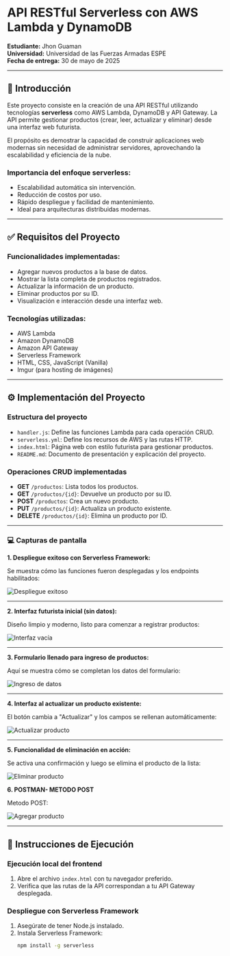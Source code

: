 # API RESTful Serverless con AWS Lambda y DynamoDB

**Estudiante:** Jhon Guaman  
**Universidad:** Universidad de las Fuerzas Armadas ESPE  
**Fecha de entrega:** 30 de mayo de 2025

---

## 🧠 Introducción

Este proyecto consiste en la creación de una API RESTful utilizando tecnologías **serverless** como AWS Lambda, DynamoDB y API Gateway. La API permite gestionar productos (crear, leer, actualizar y eliminar) desde una interfaz web futurista.

El propósito es demostrar la capacidad de construir aplicaciones web modernas sin necesidad de administrar servidores, aprovechando la escalabilidad y eficiencia de la nube.

### Importancia del enfoque serverless:

- Escalabilidad automática sin intervención.
- Reducción de costos por uso.
- Rápido despliegue y facilidad de mantenimiento.
- Ideal para arquitecturas distribuidas modernas.

---

## ✅ Requisitos del Proyecto

### Funcionalidades implementadas:
- Agregar nuevos productos a la base de datos.
- Mostrar la lista completa de productos registrados.
- Actualizar la información de un producto.
- Eliminar productos por su ID.
- Visualización e interacción desde una interfaz web.

### Tecnologías utilizadas:
- AWS Lambda
- Amazon DynamoDB
- Amazon API Gateway
- Serverless Framework
- HTML, CSS, JavaScript (Vanilla)
- Imgur (para hosting de imágenes)

---

## ⚙️ Implementación del Proyecto

### Estructura del proyecto

- `handler.js`: Define las funciones Lambda para cada operación CRUD.
- `serverless.yml`: Define los recursos de AWS y las rutas HTTP.
- `index.html`: Página web con estilo futurista para gestionar productos.
- `README.md`: Documento de presentación y explicación del proyecto.

### Operaciones CRUD implementadas

- **GET** `/productos`: Lista todos los productos.
- **GET** `/productos/{id}`: Devuelve un producto por su ID.
- **POST** `/productos`: Crea un nuevo producto.
- **PUT** `/productos/{id}`: Actualiza un producto existente.
- **DELETE** `/productos/{id}`: Elimina un producto por ID.

---

### 💻 Capturas de pantalla

**1. Despliegue exitoso con Serverless Framework:**

Se muestra cómo las funciones fueron desplegadas y los endpoints habilitados:

![Despliegue exitoso](https://i.imgur.com/1xLhdhI.png)

---

**2. Interfaz futurista inicial (sin datos):**

Diseño limpio y moderno, listo para comenzar a registrar productos:

![Interfaz vacía](https://i.imgur.com/85HI5RX.png)

---

**3. Formulario llenado para ingreso de productos:**

Aquí se muestra cómo se completan los datos del formulario:

![Ingreso de datos](https://i.imgur.com/SACDqJY.png)

---

**4. Interfaz al actualizar un producto existente:**

El botón cambia a "Actualizar" y los campos se rellenan automáticamente:

![Actualizar producto](https://i.imgur.com/uGznq5A.png)

---

**5. Funcionalidad de eliminación en acción:**

Se activa una confirmación y luego se elimina el producto de la lista:

![Eliminar producto](https://i.imgur.com/KWltckV.png)



**6. POSTMAN- METODO POST**

Metodo POST:

![Agregar producto](https://i.imgur.com/QPhZChQ.png)





---

## 🚀 Instrucciones de Ejecución

### Ejecución local del frontend
1. Abre el archivo `index.html` con tu navegador preferido.
2. Verifica que las rutas de la API correspondan a tu API Gateway desplegada.

### Despliegue con Serverless Framework
1. Asegúrate de tener Node.js instalado.
2. Instala Serverless Framework:
   ```bash
   npm install -g serverless
